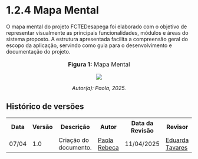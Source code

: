# 1.2.4 Mapa Mental

O mapa mental do projeto FCTEDesapega foi elaborado com o objetivo de representar visualmente as principais funcionalidades, módulos e áreas do sistema proposto. A estrutura apresentada facilita a compreensão geral do escopo da aplicação, servindo como guia para o desenvolvimento e documentação do projeto.

<div align="center">
    <font size="3"><p style="text-align: center"><b>Figura 1:</b> Mapa Mental</p></font>
    <img src="/Base/assets/mapamental.svg">
</div>
<p align="center"><em>Autor(a): Paola, 2025.</em></p>

## Histórico de versões

<div align="center">
    <table>
        <tr>
            <th>Data</th>
            <th>Versão</th>
            <th>Descrição</th>
            <th>Autor</th>
            <th>Data da Revisão</th>
            <th>Revisor</th>
        </tr>
        <tr>
            <td>07/04</td>
            <td>1.0</td>
            <td>Criação do documento.</td>
            <td><a href="https://github.com/paolaalim">Paola Rebeca</a></td>
            <td>11/04/2025</td>
            <td><a href="https://github.com/erteduarda">Eduarda Tavares</a></td>
        </tr>
    </table>
</div>
